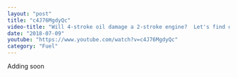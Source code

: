 ```yaml
---
layout: "post"
title: "c4J76MgdyQc"
video-title: "Will 4-stroke oil damage a 2-stroke engine?  Let's find out!"
date: "2018-07-09"
youtube: "https://www.youtube.com/watch?v=c4J76MgdyQc"
category: "Fuel"
---
```

<div class="space-y-1"><p class="text-gray-400">Adding soon</p></div>